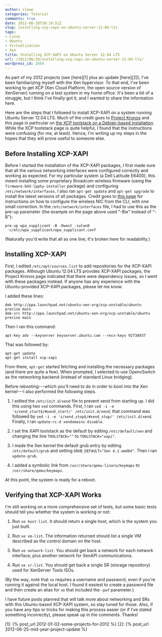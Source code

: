 ```yaml
---
author: slowe
categories: Tutorial
comments: true
date: 2012-06-28T10:19:51Z
slug: installing-xcp-xapi-on-ubuntu-server-12-04-lts
tags:
- Linux
- Ubuntu
- Virtualization
- Xen
title: Installing XCP-XAPI on Ubuntu Server 12.04 LTS
url: /2012/06/28/installing-xcp-xapi-on-ubuntu-server-12-04-lts/
wordpress_id: 2654
---
```


As part of my 2012 projects (see [here][1] plus an update [here][2]), I've been familiarizing myself with the Xen hypervisor. To that end, I've been working to get XCP (Xen Cloud Platform, the open source version of XenServer) running on a test system in my home office. It's been a bit of a struggle, but I think I've finally got it, and I wanted to share the information here.

Here are the steps that I followed to install XCP-XAPI on a system running Ubuntu Server 12.04 LTS. Much of the credit goes to [Project Kronos](http://wiki.xen.org/wiki/Project_Kronos) and this page in particular on [the XCP toolstack on a Debian-based installation](http://wiki.xen.org/wiki/XCP_toolstack_on_a_Debian-based_distribution). While the XCP toolstack page is quite helpful, I found that the instructions were confusing (for me, at least). Hence, I'm writing up my steps in the hopes that they will prove useful to someone else.

## Before Installing XCP-XAPI

Before I started the installation of the XCP-XAPI packages, I first made sure that all the various networking interfaces were configured correctly and working as expected. For my particular system (a Dell Latitude E6400), this meant installing some proprietary Broadcom wireless firmware (using the `firmware-b43-lpphy-installer` package) and configuring `/etc/network/interfaces`. I also ran `apt-get update` and `apt-get upgrade` to install the latest versions of all packages. Credit goes to [this page](http://www.linuxhomenetworking.com/wiki/index.php/Quick_HOWTO_:_Ch13_:_Linux_Wireless_Networking#Debian_.2F_Ubuntu) for instructions on how to configure the wireless NIC from the CLI, with one small correction. In the `/etc/network/interfaces` file, I had to use this as the pre-up parameter (the example on the page above used "-Bw" instead of "-B"):

    pre-up wpa_supplicant -B -Dwext -iwlan0  
     -c/etc/wpa_supplicant/wpa_supplicant.conf

(Naturally you'd write that all as one line; it's broken here for readability.)

## Installing XCP-XAPI

First, I edited `/etc/apt/sources.list` to add repositories for the XCP-XAPI packages. Although Ubuntu 12.04 LTS provides XCP-XAPI packages, the Project Kronos page indicated that there were dependency issues, so I went with these packages instead. If anyone has any experience with the Ubuntu-provided XCP-XAPI packages, please let me know.

I added these lines:

	deb http://ppa.launchpad.net/ubuntu-xen-org/xcp-unstable/ubuntu precise main  
	deb-src http://ppa.launchpad.net/ubuntu-xen-org/xcp-unstable/ubuntu precise main

Then I ran this command:

    apt-key adv --keyserver keyserver.ubuntu.com --recv-keys 9273A937

That was followed by:

    apt-get update
    apt-get install xcp-xapi

From there, `apt-get` started fetching and installing the necessary packages (and there are quite a few). When prompted, I selected to use OpenvSwitch as the networking backend (instead of standard Linux bridging).

Before rebooting---which you'll need to do in order to boot into the Xen kernel---I also performed the following steps.

1. I edited the `/etc/init.d/xend` file to prevent xend from starting up. I did this using two `sed` commands. First, I ran `sed -i -e 's/xend_start$/#xend_start/' /etc/init.d/xend`; that command was followed by `sed -i -e 's/xend_stop$/#xend_stop/' /etc/init.d/xend`. Finally, I ran `update-rc.d xendomains disable`.

2. I set the XAPI toolstack as the default by editing `/etc/default/xen` and changing the line `TOOLSTACK=""` to `TOOLSTACK="xapi"`.

3. I made the Xen kernel the default grub entry by editing `/etc/default/grub` and setting `GRUB_DEFAULT="Xen 4.1-amd64"`. Then I ran `update-grub`.

4. I added a symbolic link from `/usr/share/qemu-linaro/keymaps` to `/usr/share/qemu/keymaps`.

At this point, the system is ready for a reboot.

## Verifying that XCP-XAPI Works

I'm still working on a more comprehensive set of tests, but some basic tests should tell you whether the system is working or not:

1. Run `xe host-list`. It should return a single host, which is the system you just built.

2. Run `xe vm-list`. The information returned should list a single VM described as the control domain on the host.

3. Run `xe network-list`. You should get back a network for each network interface, plus another network for XenAPI communications.

4. Run `xe sr-list`. You should get back a single SR (storage repository) used for XenServer Tools ISOs.

(By the way, note that `xe` requires a username and password, even if you're running it against the local host. I found it easiest to create a password file and then create an alias for `xe` that included the `-pwf` parameter.)

I have future posts planned that will talk more about networking and SRs with this Ubuntu-based XCP-XAPI system, so stay tuned for those. Also, if you have any tips or tricks for making this process easier (or if I've stated something incorrectly), please speak up in the comments. Thanks!

[1]: {% post_url 2012-01-02-some-projects-for-2012 %}
[2]: {% post_url 2012-06-25-mid-year-project-update %}
